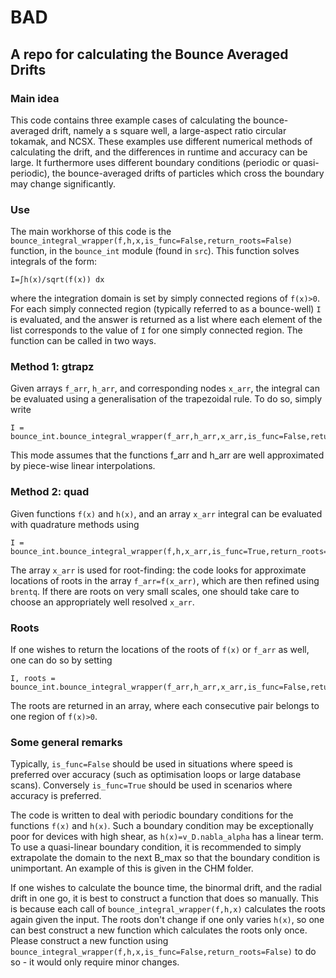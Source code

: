 # BAD
## A repo for calculating the Bounce Averaged Drifts

### Main idea
This code contains three example cases of calculating the bounce-averaged drift, namely a s square well, a large-aspect ratio circular tokamak, and NCSX. These examples use different numerical methods of calculating the drift, and the differences in runtime and accuracy can be large. It furthermore uses different boundary conditions (periodic or quasi-periodic), the bounce-averaged drifts of particles which cross the boundary may change significantly. 


### Use
The main workhorse of this code is the `bounce_integral_wrapper(f,h,x,is_func=False,return_roots=False)` function, in the `bounce_int` module (found in `src`). This function solves integrals of the form:
```
I=∫h(x)/sqrt(f(x)) dx
```
where the integration domain is set by simply connected regions of `f(x)>0`. For each simply connected region (typically referred to as a bounce-well) `I` is evaluated, and the answer is returned as a list where each element of the list corresponds to the value of `I` for one simply connected region. The function can be called in two ways. 


### Method 1: gtrapz
Given arrays `f_arr`, `h_arr`, and corresponding nodes `x_arr`, the integral can be evaluated using a generalisation of the trapezoidal rule. To do so, simply write
```
I = bounce_int.bounce_integral_wrapper(f_arr,h_arr,x_arr,is_func=False,return_roots=False)
```
This mode assumes that the functions f_arr and h_arr are well approximated by piece-wise linear interpolations.


### Method 2: quad
Given functions `f(x)` and `h(x)`, and an array `x_arr` integral can be evaluated with quadrature methods using
```
I = bounce_int.bounce_integral_wrapper(f,h,x_arr,is_func=True,return_roots=False)
```
The array `x_arr` is used for root-finding: the code looks for approximate locations of roots in the array `f_arr=f(x_arr)`, which are then refined using `brentq`. If there are roots on very small scales, one should take care to choose an appropriately well resolved `x_arr`.


### Roots
If one wishes to return the locations of the roots of `f(x)` or `f_arr` as well, one can do so by setting
```
I, roots = bounce_int.bounce_integral_wrapper(f_arr,h_arr,x_arr,is_func=False,return_roots=False)
```
The roots are returned in an array, where each consecutive pair belongs to one region of `f(x)>0`.


### Some general remarks
Typically, `is_func=False` should be used in situations where speed is preferred over accuracy (such as optimisation loops or large database scans). Conversely `is_func=True` should be used in scenarios where accuracy is preferred. 

The code is written to deal with periodic boundary conditions for the functions `f(x)` and `h(x)`. Such a boundary condition may be exceptionally poor for devices with high shear, as `h(x)=v_D.nabla_alpha` has a linear term. To use a quasi-linear boundary condition, it is recommended to simply extrapolate the domain to the next B_max so that the boundary condition is unimportant. An example of this is given in the CHM folder.

If one wishes to calculate the bounce time, the binormal drift, and the radial drift in one go, it is best to construct a function that does so manually. This is because each call of `bounce_integral_wrapper(f,h,x)` calculates the roots again given the input. The roots don't change if one only varies `h(x)`, so one can best construct a new function which calculates the roots only once. Please construct a new function using `bounce_integral_wrapper(f,h,x,is_func=False,return_roots=False)` to do so - it would only require minor changes.
